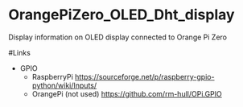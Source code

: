 # OrangePiZero_OLED_Dht_display
Display information on OLED display connected to Orange Pi Zero




#Links
- GPIO
  - RaspberryPi https://sourceforge.net/p/raspberry-gpio-python/wiki/Inputs/
  - OrangePi (not used) https://github.com/rm-hull/OPi.GPIO